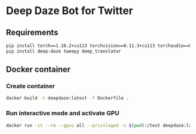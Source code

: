 # Deep Daze Bot for Twitter
## Requirements

```bash
pip install torch==1.10.2+cu113 torchvision==0.11.3+cu113 torchaudio==0.10.2+cu113 -f https://download.pytorch.org/whl/cu113/torch_stable.html
pip install deep-daze tweepy deep_translator
```

## Docker container
### Create container

```bash
docker build -t deepdaze:latest -f Dockerfile .
```

### Run interactive mode and activate GPU

```bash
docker run -it --rm --gpus all --privileged -v $(pwd):/test deepdaze:latest python3.9 twitter_bot.py
```
